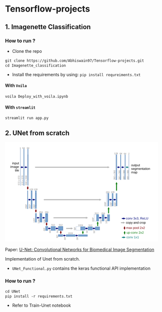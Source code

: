 # Tensorflow-projects

## 1. Imagenette Classification 

### How to run ?

- Clone the repo

```
git clone https://github.com/Abhiswain97/Tensorflow-projects.git
cd Imagenette_classification
```

- Install the requirements by using: `pip install requreiments.txt`

#### With `Voila`
 
```
voila Deploy_with_voila.ipynb
```

#### With `streamlit`

```
streamlit run app.py
```

## 2. UNet from scratch

<p align="center">
  <img src="https://github.com/Abhiswain97/Tensorflow-projects/blob/main/UNet/Unet.png">
</p>

Paper: [U-Net: Convolutional Networks for Biomedical Image Segmentation](https://arxiv.org/abs/1505.04597)

Implementation of Unet from scratch.
- `UNet_Functional.py` contains the keras functional API implementation

### How to run ?

```
cd UNet
pip install -r requirements.txt
```

- Refer to Train-Unet notebook


